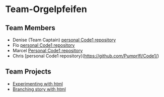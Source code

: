 # Team-Orgelpfeifen

## Team Members

- Denise (Team Captain)
  [personal Code1 repository](https://github.com/DeniseAlicia/Code1)
- Flo
  [personal Code1 repository](https://github.com/Ive24/Code1)
- Marcel
  [Personal Code1 repository](https://github.com/MarcelHerbst/Code1/blob/main/Marcel)
- Chris
  [personal Code1 repository)(https://github.com/Pumprlfl/Code1/)

## Team Projects

- [Experimenting with html](MiniProjects/KühlschrankMesse.html)
- [Branching story with html](BranchingStory/StoryIntro.html)
